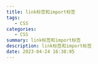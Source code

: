 ```yaml
---
title: link标签和import标签
tags: 
   - CSS
categories: 
   - CSS
summary: link标签和import标签
description: link标签和import标签
date: 2023-04-24 16:38:05
---
```



